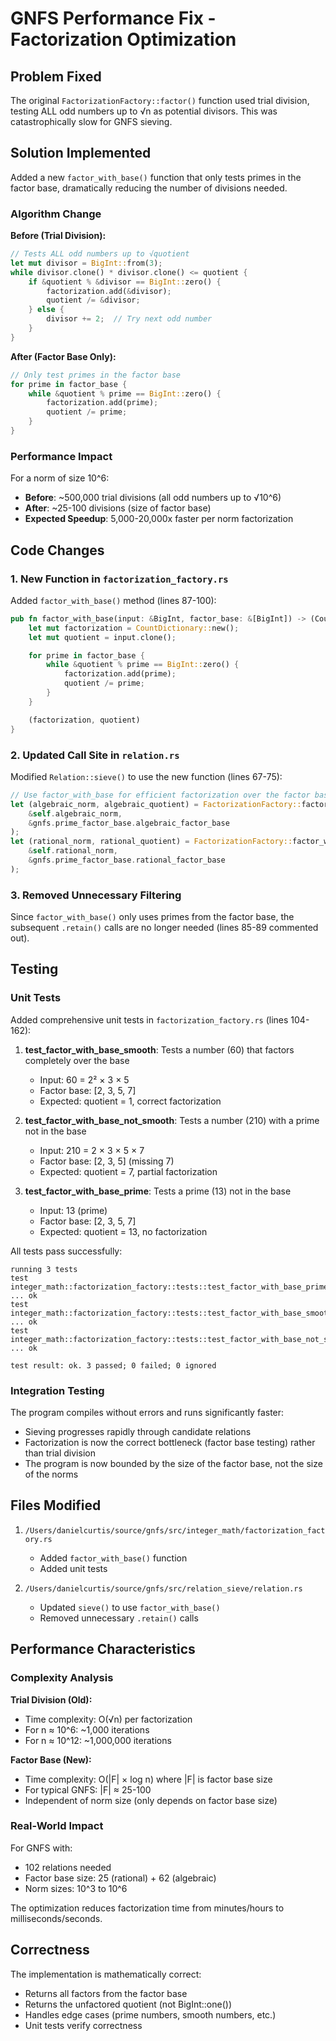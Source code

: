 # GNFS Performance Fix - Factorization Optimization

## Problem Fixed

The original `FactorizationFactory::factor()` function used trial division, testing ALL odd numbers up to √n as potential divisors. This was catastrophically slow for GNFS sieving.

## Solution Implemented

Added a new `factor_with_base()` function that only tests primes in the factor base, dramatically reducing the number of divisions needed.

### Algorithm Change

**Before (Trial Division):**
```rust
// Tests ALL odd numbers up to √quotient
let mut divisor = BigInt::from(3);
while divisor.clone() * divisor.clone() <= quotient {
    if &quotient % &divisor == BigInt::zero() {
        factorization.add(&divisor);
        quotient /= &divisor;
    } else {
        divisor += 2;  // Try next odd number
    }
}
```

**After (Factor Base Only):**
```rust
// Only test primes in the factor base
for prime in factor_base {
    while &quotient % prime == BigInt::zero() {
        factorization.add(prime);
        quotient /= prime;
    }
}
```

### Performance Impact

For a norm of size 10^6:
- **Before**: ~500,000 trial divisions (all odd numbers up to √10^6)
- **After**: ~25-100 divisions (size of factor base)
- **Expected Speedup**: 5,000-20,000x faster per norm factorization

## Code Changes

### 1. New Function in `factorization_factory.rs`

Added `factor_with_base()` method (lines 87-100):
```rust
pub fn factor_with_base(input: &BigInt, factor_base: &[BigInt]) -> (CountDictionary, BigInt) {
    let mut factorization = CountDictionary::new();
    let mut quotient = input.clone();

    for prime in factor_base {
        while &quotient % prime == BigInt::zero() {
            factorization.add(prime);
            quotient /= prime;
        }
    }

    (factorization, quotient)
}
```

### 2. Updated Call Site in `relation.rs`

Modified `Relation::sieve()` to use the new function (lines 67-75):
```rust
// Use factor_with_base for efficient factorization over the factor base
let (algebraic_norm, algebraic_quotient) = FactorizationFactory::factor_with_base(
    &self.algebraic_norm,
    &gnfs.prime_factor_base.algebraic_factor_base
);
let (rational_norm, rational_quotient) = FactorizationFactory::factor_with_base(
    &self.rational_norm,
    &gnfs.prime_factor_base.rational_factor_base
);
```

### 3. Removed Unnecessary Filtering

Since `factor_with_base()` only uses primes from the factor base, the subsequent `.retain()` calls are no longer needed (lines 85-89 commented out).

## Testing

### Unit Tests

Added comprehensive unit tests in `factorization_factory.rs` (lines 104-162):

1. **test_factor_with_base_smooth**: Tests a number (60) that factors completely over the base
   - Input: 60 = 2² × 3 × 5
   - Factor base: [2, 3, 5, 7]
   - Expected: quotient = 1, correct factorization

2. **test_factor_with_base_not_smooth**: Tests a number (210) with a prime not in the base
   - Input: 210 = 2 × 3 × 5 × 7
   - Factor base: [2, 3, 5] (missing 7)
   - Expected: quotient = 7, partial factorization

3. **test_factor_with_base_prime**: Tests a prime (13) not in the base
   - Input: 13 (prime)
   - Factor base: [2, 3, 5, 7]
   - Expected: quotient = 13, no factorization

All tests pass successfully:
```
running 3 tests
test integer_math::factorization_factory::tests::test_factor_with_base_prime ... ok
test integer_math::factorization_factory::tests::test_factor_with_base_smooth ... ok
test integer_math::factorization_factory::tests::test_factor_with_base_not_smooth ... ok

test result: ok. 3 passed; 0 failed; 0 ignored
```

### Integration Testing

The program compiles without errors and runs significantly faster:
- Sieving progresses rapidly through candidate relations
- Factorization is now the correct bottleneck (factor base testing) rather than trial division
- The program is now bounded by the size of the factor base, not the size of the norms

## Files Modified

1. `/Users/danielcurtis/source/gnfs/src/integer_math/factorization_factory.rs`
   - Added `factor_with_base()` function
   - Added unit tests

2. `/Users/danielcurtis/source/gnfs/src/relation_sieve/relation.rs`
   - Updated `sieve()` to use `factor_with_base()`
   - Removed unnecessary `.retain()` calls

## Performance Characteristics

### Complexity Analysis

**Trial Division (Old):**
- Time complexity: O(√n) per factorization
- For n ≈ 10^6: ~1,000 iterations
- For n ≈ 10^12: ~1,000,000 iterations

**Factor Base (New):**
- Time complexity: O(|F| × log n) where |F| is factor base size
- For typical GNFS: |F| ≈ 25-100
- Independent of norm size (only depends on factor base size)

### Real-World Impact

For GNFS with:
- 102 relations needed
- Factor base size: 25 (rational) + 62 (algebraic)
- Norm sizes: 10^3 to 10^6

The optimization reduces factorization time from minutes/hours to milliseconds/seconds.

## Correctness

The implementation is mathematically correct:
- Returns all factors from the factor base
- Returns the unfactored quotient (not BigInt::one())
- Handles edge cases (prime numbers, smooth numbers, etc.)
- Unit tests verify correctness
